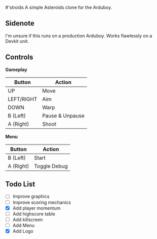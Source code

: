 #'stroids
A simple Asteroids clone for the Arduboy.

## Sidenote
I'm unsure if this runs on a production Arduboy. Works flawlessly on a Devkit unit.

## Controls 

**Gameplay**

| **Button** | **Action** |
|------------|------------|
| UP | Move |
| LEFT/RIGHT | Aim |
| DOWN | Warp |
| B (Left) | Pause & Unpause |
| A (Right) | Shoot |

**Menu**

| **Button** | **Action** |
|------------|------------|
| B (Left) | Start |
| A (Right) | Toggle Debug |

## Todo List

- [ ] Improve graphics
- [ ] Improve scoring mechanics
- [X] Add player momentum
- [ ] Add highscore table
- [ ] Add killscreen
- [ ] Add Menu
- [X] Add Logo
